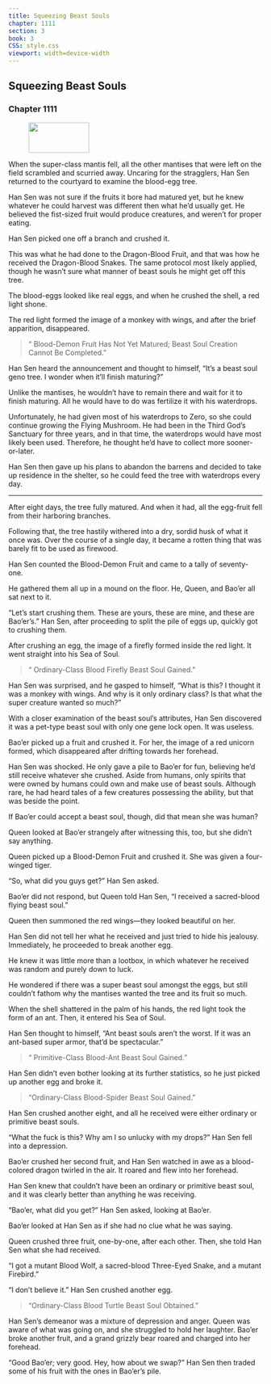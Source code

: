 ```yaml
---
title: Squeezing Beast Souls
chapter: 1111
section: 3
book: 3
CSS: style.css
viewport: width=device-width
---
```


## Squeezing Beast Souls

### Chapter 1111

<figure>
	<img src="../Images/gem.gif" alt="" id="gem" width="120" height="60" />
</figure>

When the super-class mantis fell, all the other mantises that were left on the field scrambled and scurried away. Uncaring for the stragglers, Han Sen returned to the courtyard to examine the blood-egg tree.

Han Sen was not sure if the fruits it bore had matured yet, but he knew whatever he could harvest was different then what he’d usually get. He believed the fist-sized fruit would produce creatures, and weren’t for proper eating.

Han Sen picked one off a branch and crushed it.

This was what he had done to the Dragon-Blood Fruit, and that was how he received the Dragon-Blood Snakes. The same protocol most likely applied, though he wasn’t sure what manner of beast souls he might get off this tree.

The blood-eggs looked like real eggs, and when he crushed the shell, a red light shone.

The red light formed the image of a monkey with wings, and after the brief apparition, disappeared.

> “ Blood-Demon Fruit Has Not Yet Matured; Beast Soul Creation Cannot Be Completed.”

Han Sen heard the announcement and thought to himself, “It’s a beast soul geno tree. I wonder when it’ll finish maturing?”

Unlike the mantises, he wouldn’t have to remain there and wait for it to finish maturing. All he would have to do was fertilize it with his waterdrops.

Unfortunately, he had given most of his waterdrops to Zero, so she could continue growing the Flying Mushroom. He had been in the Third God’s Sanctuary for three years, and in that time, the waterdrops would have most likely been used. Therefore, he thought he’d have to collect more sooner-or-later.

Han Sen then gave up his plans to abandon the barrens and decided to take up residence in the shelter, so he could feed the tree with waterdrops every day.

***

After eight days, the tree fully matured. And when it had, all the egg-fruit fell from their harboring branches.

Following that, the tree hastily withered into a dry, sordid husk of what it once was. Over the course of a single day, it became a rotten thing that was barely fit to be used as firewood.

Han Sen counted the Blood-Demon Fruit and came to a tally of seventy-one.

He gathered them all up in a mound on the floor. He, Queen, and Bao’er all sat next to it.

“Let’s start crushing them. These are yours, these are mine, and these are Bao’er’s.” Han Sen, after proceeding to split the pile of eggs up, quickly got to crushing them.

After crushing an egg, the image of a firefly formed inside the red light. It went straight into his Sea of Soul.

> “ Ordinary-Class Blood Firefly Beast Soul Gained.”

Han Sen was surprised, and he gasped to himself, “What is this? I thought it was a monkey with wings. And why is it only ordinary class? Is that what the super creature wanted so much?”

With a closer examination of the beast soul’s attributes, Han Sen discovered it was a pet-type beast soul with only one gene lock open. It was useless.

Bao’er picked up a fruit and crushed it. For her, the image of a red unicorn formed, which disappeared after drifting towards her forehead.

Han Sen was shocked. He only gave a pile to Bao’er for fun, believing he’d still receive whatever she crushed. Aside from humans, only spirits that were owned by humans could own and make use of beast souls. Although rare, he had heard tales of a few creatures possessing the ability, but that was beside the point.

If Bao’er could accept a beast soul, though, did that mean she was human?

Queen looked at Bao’er strangely after witnessing this, too, but she didn’t say anything.

Queen picked up a Blood-Demon Fruit and crushed it. She was given a four-winged tiger.

“So, what did you guys get?” Han Sen asked.

Bao’er did not respond, but Queen told Han Sen, “I received a sacred-blood flying beast soul.”

Queen then summoned the red wings—they looked beautiful on her.

Han Sen did not tell her what he received and just tried to hide his jealousy. Immediately, he proceeded to break another egg.

He knew it was little more than a lootbox, in which whatever he received was random and purely down to luck.

He wondered if there was a super beast soul amongst the eggs, but still couldn’t fathom why the mantises wanted the tree and its fruit so much.

When the shell shattered in the palm of his hands, the red light took the form of an ant. Then, it entered his Sea of Soul.

Han Sen thought to himself, “Ant beast souls aren’t the worst. If it was an ant-based super armor, that’d be spectacular.”

> “ Primitive-Class Blood-Ant Beast Soul Gained.”

Han Sen didn’t even bother looking at its further statistics, so he just picked up another egg and broke it.

> “Ordinary-Class Blood-Spider Beast Soul Gained.”

Han Sen crushed another eight, and all he received were either ordinary or primitive beast souls.

“What the fuck is this? Why am I so unlucky with my drops?” Han Sen fell into a depression.

Bao’er crushed her second fruit, and Han Sen watched in awe as a blood-colored dragon twirled in the air. It roared and flew into her forehead.

Han Sen knew that couldn’t have been an ordinary or primitive beast soul, and it was clearly better than anything he was receiving.

“Bao’er, what did you get?” Han Sen asked, looking at Bao’er.

Bao’er looked at Han Sen as if she had no clue what he was saying.

Queen crushed three fruit, one-by-one, after each other. Then, she told Han Sen what she had received.

“I got a mutant Blood Wolf, a sacred-blood Three-Eyed Snake, and a mutant Firebird.”

“I don’t believe it.” Han Sen crushed another egg.

> “Ordinary-Class Blood Turtle Beast Soul Obtained.”

Han Sen’s demeanor was a mixture of depression and anger. Queen was aware of what was going on, and she struggled to hold her laughter. Bao’er broke another fruit, and a grand grizzly bear roared and charged into her forehead.

“Good Bao’er; very good. Hey, how about we swap?” Han Sen then traded some of his fruit with the ones in Bao’er’s pile.